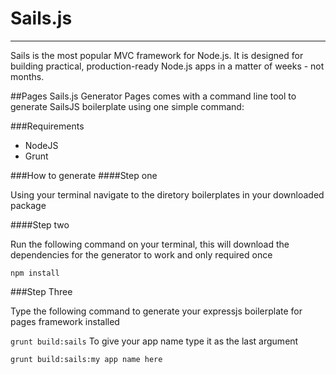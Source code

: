 # Sails.js


---


Sails is the most popular MVC framework for Node.js. It is designed for building practical, production-ready Node.js apps in a matter of weeks - not months.


##Pages Sails.js Generator
Pages comes with a command line tool to generate SailsJS boilerplate using one simple command:

###Requirements

* NodeJS
* Grunt


###How to generate
####Step one

Using your terminal navigate to the diretory boilerplates in your downloaded package


####Step two

Run the following command on your terminal, this will download the dependencies for the generator to work and only required once

```npm install```

###Step Three

Type the following command to generate your expressjs boilerplate for pages framework installed

```grunt build:sails```
To give your app name type it as the last argument

```grunt build:sails:my app name here```